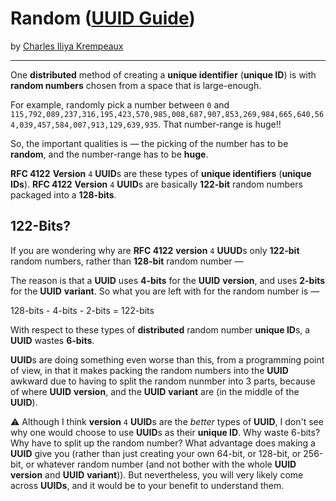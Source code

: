 # Random ([UUID Guide](../../README.md))

by [Charles Iliya Krempeaux](http://changelog.ca/)

---

One **distributed** method of creating a **unique identifier** (**unique ID**) is with **random numbers** chosen from a space that is large-enough.

For example, randomly pick a number between `0` and `115,792,089,237,316,195,423,570,985,008,687,907,853,269,984,665,640,564,039,457,584,007,913,129,639,935`.
That number-range is huge!!

So, the important qualities is — the picking of the number has to be **random**, and the number-range has to be **huge**.

**RFC 4122** **Version** `4` **UUID**s are these types of **unique identifiers** (**unique IDs**).
**RFC 4122** **Version** `4` **UUID**s are basically **122-bit** random numbers packaged into a **128-bits**.

## 122-Bits?

If you are wondering why are **RFC 4122** **version** `4` **UUUD**s only **122-bit** random numbers, rather than **128-bit** random number —

The reason is that a **UUID** uses **4-bits** for the **UUID** **version**, and uses **2-bits** for the **UUID** **variant**.
So what you are left with for the random number is —

128-bits - 4-bits - 2-bits = 122-bits

With respect to these types of **distributed** random number **unique ID**s, a **UUID** wastes **6-bits**.

**UUID**s are doing something even worse than this, from a programming point of view, in that it makes packing the random numbers into the **UUID** awkward due to having to split the random nunmber into 3 parts, because of where **UUID** **version**, and the **UUID** **variant** are (in the middle of the **UUID**).

⚠️ Although I think **version** `4` **UUID**s are the _better_ types of **UUID**, I don't see why one would choose to use **UUID**s as their **unique ID**. Why waste 6-bits? Why have to split up the random number? What advantage does making a **UUID** give you (rather than just creating your own 64-bit, or 128-bit, or 256-bit, or whatever random number (and not bother with the whole **UUID** **version** and **UUID** **variant**)). But nevertheless, you will very likely come across **UUIDs**, and it would be to your benefit to understand them.
